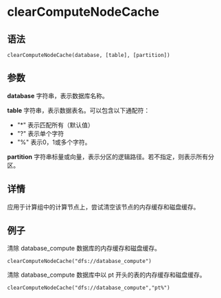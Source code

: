 # clearComputeNodeCache

## 语法

`clearComputeNodeCache(database, [table], [partition])`

## 参数

**database** 字符串，表示数据库名称。

**table** 字符串，表示数据表名。可以包含以下通配符：

* "\*" 表示匹配所有（默认值）
* "?" 表示单个字符
* "%" 表示0，1或多个字符。

**partition** 字符串标量或向量，表示分区的逻辑路径。若不指定，则表示所有分区。

## 详情

应用于计算组中的计算节点上，尝试清空该节点的内存缓存和磁盘缓存。

## 例子

清除 database\_compute 数据库的内存缓存和磁盘缓存。

```
clearComputeNodeCache("dfs://database_compute")
```

清除 database\_compute 数据库中以 pt 开头的表的内存缓存和磁盘缓存。

```
clearComputeNodeCache("dfs://database_compute","pt%")
```

